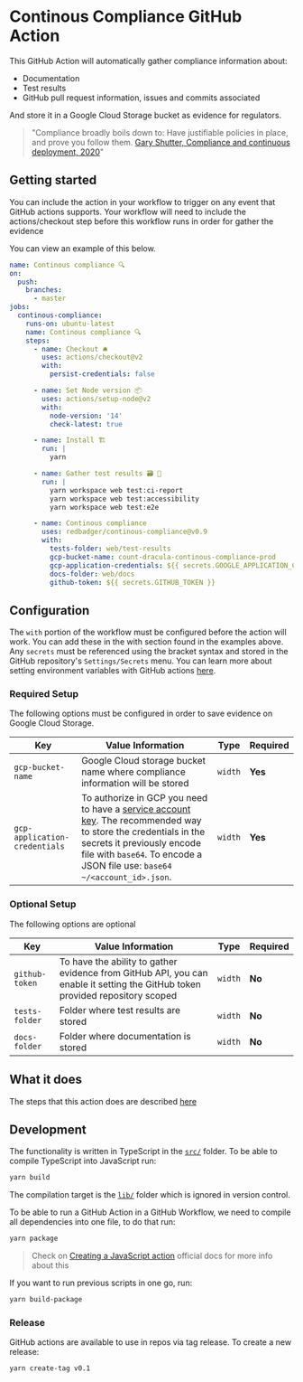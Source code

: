 # Continous Compliance GitHub Action

This GitHub Action will automatically gather compliance information about:

- Documentation
- Test results
- GitHub pull request information, issues and commits associated

And store it in a Google Cloud Storage bucket as evidence for regulators.

> "Compliance broadly boils down to: Have justifiable policies in place, and prove you follow them. [Gary Shutter, Compliance and continuous deployment, 2020](https://gshutler.com/2020/12/compliance-and-continuous-deployment/)"

## Getting started

You can include the action in your workflow to trigger on any event that GitHub actions supports. Your workflow will need to include the actions/checkout step before this workflow runs in order for gather the evidence

You can view an example of this below.

```yml
name: Continous compliance 🔍
on:
  push:
    branches:
      - master
jobs:
  continous-compliance:
    runs-on: ubuntu-latest
    name: Continous compliance 🔍
    steps:
      - name: Checkout 🛎️
        uses: actions/checkout@v2
        with:
          persist-credentials: false

      - name: Set Node version 📦
        uses: actions/setup-node@v2
        with:
          node-version: '14'
          check-latest: true

      - name: Install 🏗
        run: |
          yarn

      - name: Gather test results 🗃 🧪
        run: |
          yarn workspace web test:ci-report
          yarn workspace web test:accessibility
          yarn workspace web test:e2e

      - name: Continous compliance
        uses: redbadger/continous-compliance@v0.9
        with:
          tests-folder: web/test-results
          gcp-bucket-name: count-dracula-continous-compliance-prod
          gcp-application-credentials: ${{ secrets.GOOGLE_APPLICATION_CREDENTIALS }}
          docs-folder: web/docs
          github-token: ${{ secrets.GITHUB_TOKEN }}
```

## Configuration

The `with` portion of the workflow must be configured before the action will work. You can add these in the with section found in the examples above. Any `secrets` must be referenced using the bracket syntax and stored in the GitHub repository's `Settings/Secrets` menu. You can learn more about setting environment variables with GitHub actions [here](https://docs.github.com/en/actions/reference/encrypted-secrets#creating-encrypted-secrets).

### Required Setup

The following options must be configured in order to save evidence on Google Cloud Storage.

| Key                           | Value Information                                                                                                                                                                                                                                                                                | Type    | Required |
| ----------------------------- | ------------------------------------------------------------------------------------------------------------------------------------------------------------------------------------------------------------------------------------------------------------------------------------------------ | ------- | -------- |
| `gcp-bucket-name`             | Google Cloud storage bucket name where compliance information will be stored                                                                                                                                                                                                                     | `width` | **Yes**  |
| `gcp-application-credentials` | To authorize in GCP you need to have a [service account key](https://console.cloud.google.com/apis/credentials/serviceaccountkey). The recommended way to store the credentials in the secrets it previously encode file with `base64`. To encode a JSON file use: `base64 ~/<account_id>.json`. | `width` | **Yes**  |

### Optional Setup

The following options are optional

| Key            | Value Information                                                                                                             | Type    | Required |
| -------------- | ----------------------------------------------------------------------------------------------------------------------------- | ------- | -------- |
| `github-token` | To have the ability to gather evidence from GitHub API, you can enable it setting the GitHub token provided repository scoped | `width` | **No**   |
| `tests-folder` | Folder where test results are stored                                                                                          | `width` | **No**   |
| `docs-folder`  | Folder where documentation is stored                                                                                          | `width` | **No**   |

## What it does

The steps that this action does are described [here](./src/steps/readme.md)

## Development

The functionality is written in TypeScript in the [`src/`](./src) folder. To be able to compile TypeScript into JavaScript run:

```sh
yarn build
```

The compilation target is the [`lib/`](./lib) folder which is ignored in version control.

To be able to run a GitHub Action in a GitHub Workflow, we need to compile all dependencies into one file, to do that run:

```sh
yarn package
```

> Check on [Creating a JavaScript action](https://docs.github.com/en/actions/creating-actions/creating-a-javascript-action#commit-tag-and-push-your-action-to-github) official docs for more info about this

If you want to run previous scripts in one go, run:

```sh
yarn build-package
```

### Release

GitHub actions are available to use in repos via tag release. To create a new release:

```sh
yarn create-tag v0.1
```
